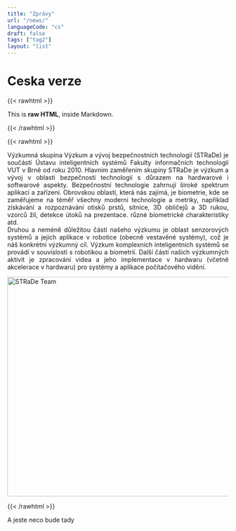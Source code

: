 ```yaml
---
title: "Zprávy"
url: "/news/"
languageCode: "cs"
draft: false
tags: ["tag2"]
layout: "list"
---
```

# Ceska verze

{{< rawhtml >}}
  <p class="speshal-fancy-custom">
    This is <strong>raw HTML</strong>, inside Markdown.
  </p>
{{< /rawhtml >}}

{{< rawhtml >}}
<p style="text-align: justify;">Výzkumná skupina Výzkum a vývoj bezpečnostních technologií (STRaDe) je součástí Ústavu inteligentních systémů Fakulty informačních technologií VUT v Brně od roku 2010. Hlavním zaměřením skupiny STRaDe je výzkum a vývoj v oblasti bezpečnosti technologií s důrazem na hardwarové i softwarové aspekty. Bezpečnostní technologie zahrnují široké spektrum aplikací a zařízení. Obrovskou oblastí, která nás zajímá, je biometrie, kde se zaměřujeme na téměř všechny moderní technologie a metriky, například získávání a rozpoznávání otisků prstů, sítnice, 3D obličejů a 3D rukou, vzorců žil, detekce útoků na prezentace. různé biometrické charakteristiky atd.
<br>
Druhou a neméně důležitou částí našeho výzkumu je oblast senzorových systémů a jejich aplikace v robotice (obecně vestavěné systémy), což je náš konkrétní výzkumný cíl. Výzkum komplexních inteligentních systémů se provádí v souvislosti s robotikou a biometrií. Další částí našich výzkumných aktivit je zpracování videa a jeho implementace v hardwaru (včetně akcelerace v hardwaru) pro systémy a aplikace počítačového vidění.</p>

<img src="/images/background-team.jpg"
     alt="STRaDe Team"
     style="float: center; margin-right: 10px;"
     width="1000px"
     height="500px" />

{{< /rawhtml >}}

A jeste neco bude tady